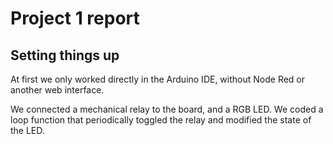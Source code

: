 # Project 1 report

## Setting things up

At first we only worked directly in the Arduino IDE, without Node Red or another web interface. 

We connected a mechanical relay to the board, and a RGB LED. We coded a loop function that periodically toggled the relay and modified the state of the LED.
